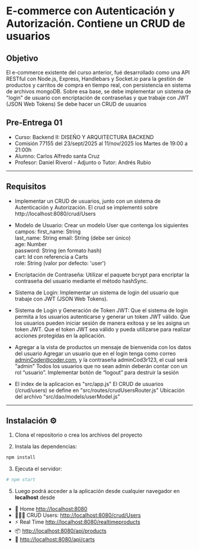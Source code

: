 
# E-commerce con Autenticación y Autorización. Contiene un CRUD de usuarios

## Objetivo

  El e-commerce existente del curso anterior, fué desarrollado como una API RESTful con Node.js, Express, Handlebars y Socket.io para la gestión de productos y carritos de compra en tiempo real, con persistencia en sistema de archivos mongoDB.
  Sobre esa base, se debe implementar un sistema de "login" de usuario con encriptación de contraseñas y que trabaje con JWT (JSON Web Tokens)
  Se debe hacer un CRUD de usuarios

## Pre-Entrega 01
- Curso: Backend II: DISEÑO Y ARQUITECTURA BACKEND 
- Comisión 77155 del 23/sept/2025 al 11/nov/2025 los Martes de 19:00 a 21:00h
- Alumno:  Carlos Alfredo santa Cruz
- Profesor: Daniel Riverol -  Adjunto o Tutor: Andrés Rubio 

---

## Requisitos
- Implementar un CRUD de usuarios, junto con un sistema de Autenticación y Autorización.
  El crud se implementó sobre http://localhost:8080/crud/Users 

- Modelo de Usuario: 
  Crear un modelo User que contenga los siguientes campos:
      first_name: String      
      last_name: String
      email: String (debe ser único)      
      age: Number      
      password: String (en formato hash)      
      cart: Id con referencia a Carts      
      role: String (valor por defecto: 'user')

- Encriptación de Contraseña:
  Utilizar el paquete bcrypt para encriptar la contraseña del usuario mediante el método hashSync.

- Sistema de Login:
  Implementar un sistema de login del usuario que trabaje con JWT (JSON Web Tokens).

-  Sistema de Login y Generación de Token JWT: Que el sistema de login permita a los usuarios autenticarse y generar un token JWT válido.
  Que los usuarios pueden iniciar sesión de manera exitosa y se les asigna un token JWT.
  Que el token JWT sea válido y pueda utilizarse para realizar acciones protegidas en la aplicación.

- Agregar a la vista de productos un mensaje de bienvenida con los datos del usuario
  Agregar un usuario que en el login tenga como correo adminCoder@coder.com, y la contraseña adminCod3r123, el cual será "admin"
  Todos los usuarios que no sean admin deberán contar con un rol “usuario”.
  Implementar botón de “logout” para destruir la sesión

- El index de la aplicacion es "src/app.js"
  El CRUD  de usuarios (/crud/users) se define en "src/routes/crudUsersRouter.js"
  Ubicación del archivo "src/dao/models/userModel.js"

---
## Instalación  ⚙️

1. Clona el repositorio o crea los archivos del proyecto

2. Instala las dependencias:
```bash
npm install 
```

3. Ejecuta el servidor:
```bash
# npm start
```

5. Luego podrá acceder a la aplicación desde cualquier navegador en **localhost** desde

- 🚀 Home [http://localhost:8080](http://localhost:8080)
- 🧑🏽‍🦰 CRUD Users:   [http://localhost:8080/crud/Users](http://localhost:8080/crud/Users)
- ⚡ Real Time [http://localhost:8080/realtimeproducts](http://localhost:8080/realtimeproducts)
- 📦 [http://localhost:8080/api/products](http://localhost:8080/api/products)
- 🛒 [http://localhost:8080/api/carts](http://localhost:8080/api/carts)


